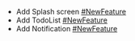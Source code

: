 - Add Splash screen [#NewFeature](https://github.com/karimansary97/HealthPay/pull/1)
- Add TodoList [#NewFeature](https://github.com/karimansary97/HealthPay/pull/2)
- Add Notification [#NewFeature](https://github.com/karimansary97/HealthPay/pull/5)

